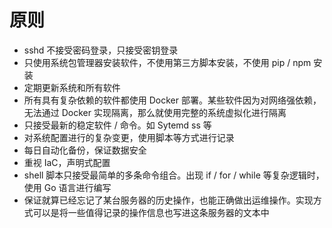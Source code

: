 # 原则

- sshd 不接受密码登录，只接受密钥登录
- 只使用系统包管理器安装软件，不使用第三方脚本安装，不使用 pip / npm 安装
- 定期更新系统和所有软件
- 所有具有复杂依赖的软件都使用 Docker 部署。某些软件因为对网络强依赖，无法通过 Docker 实现隔离，那么就使用完整的系统虚拟化进行隔离
- 只接受最新的稳定软件 / 命令。如 Sytemd ss 等
- 对系统配置进行的复杂变更，使用脚本等方式进行记录
- 每日自动化备份，保证数据安全
- 重视 IaC，声明式配置
- shell 脚本只接受最简单的多条命令组合。出现 if / for / while 等复杂逻辑时，使用 Go 语言进行编写
- 保证就算已经忘记了某台服务器的历史操作，也能正确做出运维操作。实现方式可以是将一些值得记录的操作信息也写进这条服务器的文本中
